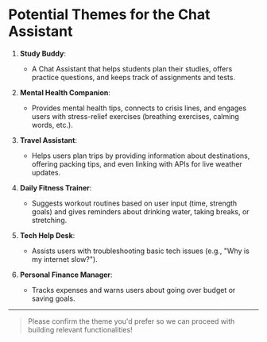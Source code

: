 # Potential Themes for the Chat Assistant

1. **Study Buddy**:
   - A Chat Assistant that helps students plan their studies, offers practice questions, and keeps track of assignments and tests.

2. **Mental Health Companion**:
   - Provides mental health tips, connects to crisis lines, and engages users with stress-relief exercises (breathing exercises, calming words, etc.).

3. **Travel Assistant**:
   - Helps users plan trips by providing information about destinations, offering packing tips, and even linking with APIs for live weather updates.

4. **Daily Fitness Trainer**:
   - Suggests workout routines based on user input (time, strength goals) and gives reminders about drinking water, taking breaks, or stretching.

5. **Tech Help Desk**:
   - Assists users with troubleshooting basic tech issues (e.g., "Why is my internet slow?").

6. **Personal Finance Manager**:
   - Tracks expenses and warns users about going over budget or saving goals.

---
> Please confirm the theme you'd prefer so we can proceed with building relevant functionalities!